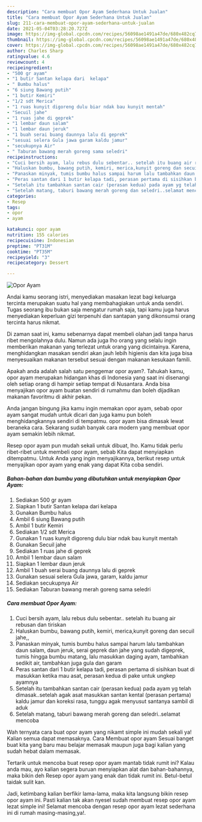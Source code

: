 ```yaml
---
description: "Cara membuat Opor Ayam Sederhana Untuk Jualan"
title: "Cara membuat Opor Ayam Sederhana Untuk Jualan"
slug: 211-cara-membuat-opor-ayam-sederhana-untuk-jualan
date: 2021-05-04T03:28:20.727Z
image: https://img-global.cpcdn.com/recipes/56098ae1491a47de/680x482cq70/opor-ayam-foto-resep-utama.jpg
thumbnail: https://img-global.cpcdn.com/recipes/56098ae1491a47de/680x482cq70/opor-ayam-foto-resep-utama.jpg
cover: https://img-global.cpcdn.com/recipes/56098ae1491a47de/680x482cq70/opor-ayam-foto-resep-utama.jpg
author: Charles Sharp
ratingvalue: 4.6
reviewcount: 4
recipeingredient:
- "500 gr ayam"
- "1 butir Santan kelapa dari  kelapa"
- " Bumbu halus"
- "6 siung Bawang putih"
- "1 butir Kemiri"
- "1/2 sdt Merica"
- "1 ruas kunyit digoreng dulu biar ndak bau kunyit mentah"
- "Secuil jahe"
- "1 ruas jahe di geprek"
- "1 lembar daun salam"
- "1 lembar daun jeruk"
- "1 buah serai buang daunnya lalu di geprek"
- "sesuai selera Gula jawa garam kaldu jamur"
- "secukupnya Air"
- " Taburan bawang merah goreng sama seledri"
recipeinstructions:
- "Cuci bersih ayam, lalu rebus dulu sebentar.. setelah itu buang air rebusan dan tiriskan"
- "Haluskan bumbu, bawang putih, kemiri, merica,kunyit goreng dan secuil jahe,,"
- "Panaskan minyak, tumis bumbu halus sampai harum lalu tambahkan daun salam, daun jeruk, serai geprek dan jahe yang sudah digeprek, tumis hingga bumbu matang, lalu masukkan daging ayam, tambahkan sedikit air, tambahkan juga gula dan garam"
- "Peras santan dari 1 butir kelapa tadi, perasan pertama di sisihkan buat di masukkan ketika mau asat, perasan kedua di pake untuk ungkep ayamnya"
- "Setelah itu tambahkan santan cair (perasan kedua) pada ayam yg telah dimasak..setelah agak asat masukkan santan kental (perasan pertama) kaldu jamur dan koreksi rasa, tunggu agak menyusut santanya sambil di aduk"
- "Setelah matang, taburi bawang merah goreng dan seledri..selamat mencoba"
categories:
- Resep
tags:
- opor
- ayam

katakunci: opor ayam 
nutrition: 155 calories
recipecuisine: Indonesian
preptime: "PT31M"
cooktime: "PT35M"
recipeyield: "3"
recipecategory: Dessert

---
```



![Opor Ayam](https://img-global.cpcdn.com/recipes/56098ae1491a47de/680x482cq70/opor-ayam-foto-resep-utama.jpg)

Andai kamu seorang istri, menyediakan masakan lezat bagi keluarga tercinta merupakan suatu hal yang membahagiakan untuk anda sendiri. Tugas seorang ibu bukan saja mengatur rumah saja, tapi kamu juga harus menyediakan keperluan gizi terpenuhi dan santapan yang dikonsumsi orang tercinta harus nikmat.

Di zaman  saat ini, kamu sebenarnya dapat membeli olahan jadi tanpa harus ribet mengolahnya dulu. Namun ada juga lho orang yang selalu ingin memberikan makanan yang terlezat untuk orang yang dicintainya. Karena, menghidangkan masakan sendiri akan jauh lebih higienis dan kita juga bisa menyesuaikan makanan tersebut sesuai dengan makanan kesukaan famili. 



Apakah anda adalah salah satu penggemar opor ayam?. Tahukah kamu, opor ayam merupakan hidangan khas di Indonesia yang saat ini disenangi oleh setiap orang di hampir setiap tempat di Nusantara. Anda bisa menyajikan opor ayam buatan sendiri di rumahmu dan boleh dijadikan makanan favoritmu di akhir pekan.

Anda jangan bingung jika kamu ingin memakan opor ayam, sebab opor ayam sangat mudah untuk dicari dan juga kamu pun boleh menghidangkannya sendiri di tempatmu. opor ayam bisa dimasak lewat beraneka cara. Sekarang sudah banyak cara modern yang membuat opor ayam semakin lebih nikmat.

Resep opor ayam pun mudah sekali untuk dibuat, lho. Kamu tidak perlu ribet-ribet untuk membeli opor ayam, sebab Kita dapat menyiapkan ditempatmu. Untuk Anda yang ingin menyajikannya, berikut resep untuk menyajikan opor ayam yang enak yang dapat Kita coba sendiri.

<!--inarticleads1-->

##### Bahan-bahan dan bumbu yang dibutuhkan untuk menyiapkan Opor Ayam:

1. Sediakan 500 gr ayam
1. Siapkan 1 butir Santan kelapa dari  kelapa
1. Gunakan  Bumbu halus
1. Ambil 6 siung Bawang putih
1. Ambil 1 butir Kemiri
1. Sediakan 1/2 sdt Merica
1. Gunakan 1 ruas kunyit digoreng dulu biar ndak bau kunyit mentah
1. Gunakan Secuil jahe
1. Sediakan 1 ruas jahe di geprek
1. Ambil 1 lembar daun salam
1. Siapkan 1 lembar daun jeruk
1. Ambil 1 buah serai buang daunnya lalu di geprek
1. Gunakan sesuai selera Gula jawa, garam, kaldu jamur
1. Sediakan secukupnya Air
1. Sediakan  Taburan bawang merah goreng sama seledri




<!--inarticleads2-->

##### Cara membuat Opor Ayam:

1. Cuci bersih ayam, lalu rebus dulu sebentar.. setelah itu buang air rebusan dan tiriskan
1. Haluskan bumbu, bawang putih, kemiri, merica,kunyit goreng dan secuil jahe,,
1. Panaskan minyak, tumis bumbu halus sampai harum lalu tambahkan daun salam, daun jeruk, serai geprek dan jahe yang sudah digeprek, tumis hingga bumbu matang, lalu masukkan daging ayam, tambahkan sedikit air, tambahkan juga gula dan garam
1. Peras santan dari 1 butir kelapa tadi, perasan pertama di sisihkan buat di masukkan ketika mau asat, perasan kedua di pake untuk ungkep ayamnya
1. Setelah itu tambahkan santan cair (perasan kedua) pada ayam yg telah dimasak..setelah agak asat masukkan santan kental (perasan pertama) kaldu jamur dan koreksi rasa, tunggu agak menyusut santanya sambil di aduk
1. Setelah matang, taburi bawang merah goreng dan seledri..selamat mencoba




Wah ternyata cara buat opor ayam yang nikamt simple ini mudah sekali ya! Kalian semua dapat memasaknya. Cara Membuat opor ayam Sesuai banget buat kita yang baru mau belajar memasak maupun juga bagi kalian yang sudah hebat dalam memasak.

Tertarik untuk mencoba buat resep opor ayam mantab tidak rumit ini? Kalau anda mau, ayo kalian segera buruan menyiapkan alat dan bahan-bahannya, maka bikin deh Resep opor ayam yang enak dan tidak rumit ini. Betul-betul taidak sulit kan. 

Jadi, ketimbang kalian berfikir lama-lama, maka kita langsung bikin resep opor ayam ini. Pasti kalian tak akan nyesel sudah membuat resep opor ayam lezat simple ini! Selamat mencoba dengan resep opor ayam lezat sederhana ini di rumah masing-masing,ya!.

